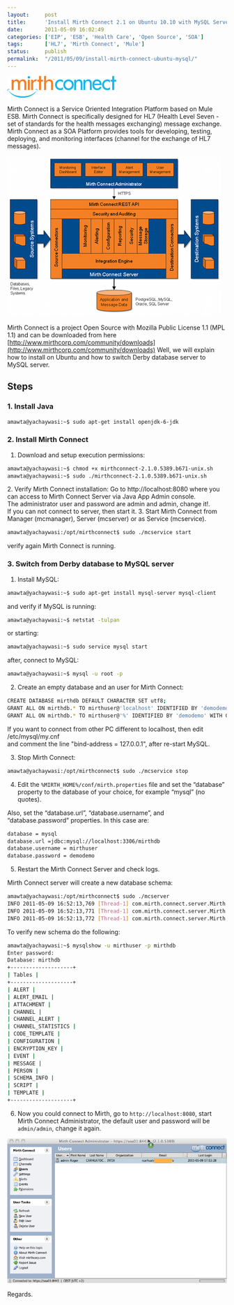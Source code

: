 ```yaml
---
layout:     post
title:      'Install Mirth Connect 2.1 on Ubuntu 10.10 with MySQL Server'
date:       2011-05-09 16:02:49
categories: ['EIP', 'ESB', 'Health Care', 'Open Source', 'SOA']
tags:       ['HL7', 'Mirth Connect', 'Mule']
status:     publish 
permalink:  "/2011/05/09/install-mirth-connect-ubuntu-mysql/"
---
```

![Mirth Connect, SOA, ESB, HL7](/assets/blog20110509_mirth_connect/mirthconnect_logowide.png)

Mirth Connect is a Service Oriented Integration Platform based on Mule ESB. Mirth Connect is specifically designed for HL7 (Health Level Seven - set of standards for the health messages exchanging) message exchange.
Mirth Connect as a SOA Platform provides tools for developing, testing, deploying, and monitoring interfaces (channel for the exchange of HL7 messages).

![Mirth Connect Architecture](/assets/blog20110509_mirth_connect/mirthconnect_architecture.png)

Mirth Connect is a project Open Source with Mozilla Public License 1.1 (MPL 1.1) and can be downloaded from here [http://www.mirthcorp.com/community/downloads](http://www.mirthcorp.com/community/downloads)
Well, we will explain how to install on Ubuntu and how to switch Derby database server to MySQL server.

<!-- more -->

## Steps

### 1. Install Java

```sh
amawta@yachaywasi:~$ sudo apt-get install openjdk-6-jdk  
```

### 2. Install Mirth Connect

1. Download and setup execution permissions:

```sh
amawta@yachaywasi:~$ chmod +x mirthconnect-2.1.0.5389.b671-unix.sh  
amawta@yachaywasi:~$ sudo ./mirthconnect-2.1.0.5389.b671-unix.sh  
```

2\. Verify Mirth Connect installation:
Go to http://localhost:8080 where you can access to Mirth Connect Server via Java App Admin console.  
The administrator user and password are admin and admin, change it!.  
If you can not connect to server, then start it.
3\. Start Mirth Connect from Manager (mcmanager), Server (mcserver) or as Service (mcservice).

```sh
amawta@yachaywasi:/opt/mirthconnect$ sudo ./mcservice start  
```

verify again Mirth Connect is running.

### 3. Switch from Derby database to MySQL server

1. Install MySQL:

  ```sh
  amawta@yachaywasi:~$ sudo apt-get install mysql-server mysql-client  
  ```
  
  and verify if MySQL is running:
  
  ```sh
  amawta@yachaywasi:~$ netstat -tulpan  
  ```
  
  or starting:
  
  ```sh
  amawta@yachaywasi:~$ sudo service mysql start  
  ```
  
  after, connect to MySQL:
  
  ```sh
  amawta@yachaywasi:~$ mysql -u root -p  
  ```

2. Create an empty database and an user for Mirth Connect:

  ```sh
  CREATE DATABASE mirthdb DEFAULT CHARACTER SET utf8;  
  GRANT ALL ON mirthdb.* TO mirthuser@'localhost' IDENTIFIED BY 'demodemo' WITH GRANT OPTION;  
  GRANT ALL ON mirthdb.* TO mirthuser@'%' IDENTIFIED BY 'demodemo' WITH GRANT OPTION;  
  ```
  
  If you want to connect from other PC different to localhost, then edit /etc/mysql/my.cnf  
  and comment the line "bind-address = 127.0.0.1", after re-start MySQL.

3. Stop Mirth Connect:

  ```sh
  amawta@yachaywasi:/opt/mirthconnect$ sudo ./mcservice stop  
  ```

4. Edit the `%MIRTH_HOME%/conf/mirth.properties` file and set the “database” property to the database of your choice, for example “mysql” (no quotes).  
   
  Also, set the “database.url”, “database.username”, and “database.password” properties. In this case are:
  
  ```sh
  database = mysql  
  database.url =jdbc:mysql://localhost:3306/mirthdb  
  database.username = mirthuser  
  database.password = demodemo  
  ```

5. Restart the Mirth Connect Server and check logs.  

  Mirth Connect server will create a new database schema:
  
  ```sh
  amawta@yachaywasi:/opt/mirthconnect$ sudo ./mcserver  
  INFO 2011-05-09 16:52:13,769 [Thread-1] com.mirth.connect.server.Mirth: Mirth Connect 2.1.0.5389 (Built on April 25, 2011) server successfully started.  
  INFO 2011-05-09 16:52:13,771 [Thread-1] com.mirth.connect.server.Mirth: This product was developed by Mirth Corporation (http://www.mirthcorp.com) and its contributors (c)2005-2011.  
  INFO 2011-05-09 16:52:13,772 [Thread-1] com.mirth.connect.server.Mirth: Running OpenJDK Server VM 1.6.0_20 on Linux (2.6.35-22-generic, i386), mysql, with charset UTF-8.  
  ```
  
  To verify new schema do the following:
  
  ```sh
  amawta@yachaywasi:~$ mysqlshow -u mirthuser -p mirthdb  
  Enter password:  
  Database: mirthdb  
  +--------------------+  
  | Tables |  
  +--------------------+  
  | ALERT |  
  | ALERT_EMAIL |  
  | ATTACHMENT |  
  | CHANNEL |  
  | CHANNEL_ALERT |  
  | CHANNEL_STATISTICS |  
  | CODE_TEMPLATE |  
  | CONFIGURATION |  
  | ENCRYPTION_KEY |  
  | EVENT |  
  | MESSAGE |  
  | PERSON |  
  | SCHEMA_INFO |  
  | SCRIPT |  
  | TEMPLATE |  
  +--------------------+  
  ```

6. Now you could connect to Mirth, go to `http://localhost:8080`, start Mirth Connect Administrator, the default user and password will be `admin/admin`, change it again.

  ![Mirth Connect Administration](/assets/blog20110509_mirth_connect/MirthConnectAdminLogin2.png)


Regards.

